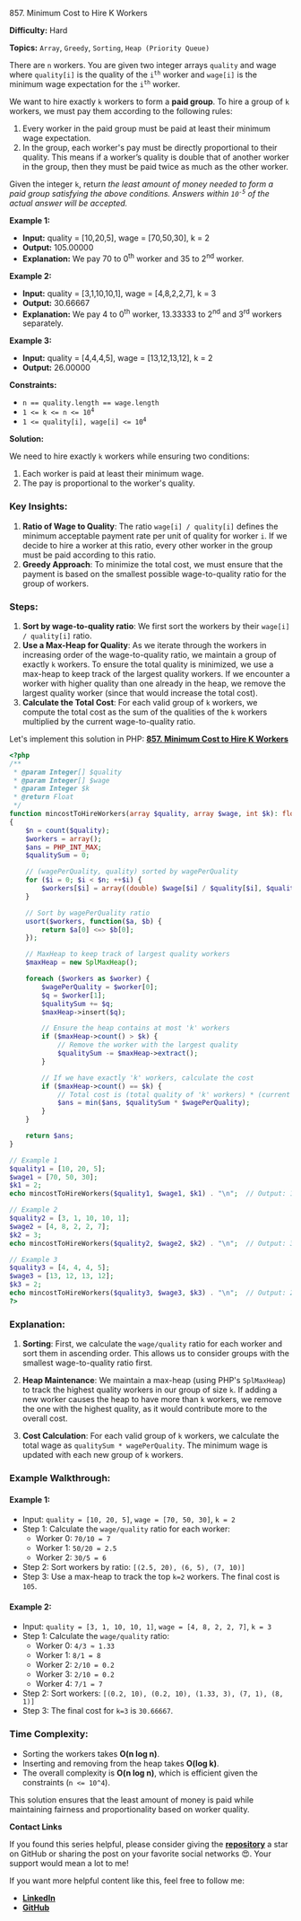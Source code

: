 857\. Minimum Cost to Hire K Workers

**Difficulty:** Hard

**Topics:** `Array`, `Greedy`, `Sorting`, `Heap (Priority Queue)`

There are `n` workers. You are given two integer arrays `quality` and wage where `quality[i]` is the quality of the <code>i<sup>th</sup></code> worker and `wage[i]` is the minimum wage expectation for the <code>i<sup>th</sup></code> worker.

We want to hire exactly `k` workers to form a **paid group**. To hire a group of `k` workers, we must pay them according to the following rules:

1. Every worker in the paid group must be paid at least their minimum wage expectation.
2. In the group, each worker's pay must be directly proportional to their quality. This means if a worker’s quality is double that of another worker in the group, then they must be paid twice as much as the other worker.

Given the integer `k`, return _the least amount of money needed to form a paid group satisfying the above conditions. Answers within <code>10<sup>-5</sup></code> of the actual answer will be accepted._

**Example 1:**

- **Input:** quality = [10,20,5], wage = [70,50,30], k = 2
- **Output:** 105.00000
- **Explanation:** We pay 70 to 0<sup>th</sup> worker and 35 to 2<sup>nd</sup> worker.

**Example 2:**

- **Input:** quality = [3,1,10,10,1], wage = [4,8,2,2,7], k = 3
- **Output:** 30.66667
- **Explanation:** We pay 4 to 0<sup>th</sup> worker, 13.33333 to 2<sup>nd</sup> and 3<sup>rd</sup> workers separately.

**Example 3:**

- **Input:** quality = [4,4,4,5], wage = [13,12,13,12], k = 2
- **Output:** 26.00000


**Constraints:**

- <code>n == quality.length == wage.length</code>
- <code>1 <= k <= n <= 10<sup>4</sup></code>
- <code>1 <= quality[i], wage[i] <= 10<sup>4</sup></code>



**Solution:**

We need to hire exactly `k` workers while ensuring two conditions:
1. Each worker is paid at least their minimum wage.
2. The pay is proportional to the worker's quality.

### Key Insights:
1. **Ratio of Wage to Quality**: The ratio `wage[i] / quality[i]` defines the minimum acceptable payment rate per unit of quality for worker `i`. If we decide to hire a worker at this ratio, every other worker in the group must be paid according to this ratio.
2. **Greedy Approach**: To minimize the total cost, we must ensure that the payment is based on the smallest possible wage-to-quality ratio for the group of workers.

### Steps:
1. **Sort by wage-to-quality ratio**: We first sort the workers by their `wage[i] / quality[i]` ratio.
2. **Use a Max-Heap for Quality**: As we iterate through the workers in increasing order of the wage-to-quality ratio, we maintain a group of exactly `k` workers. To ensure the total quality is minimized, we use a max-heap to keep track of the largest quality workers. If we encounter a worker with higher quality than one already in the heap, we remove the largest quality worker (since that would increase the total cost).
3. **Calculate the Total Cost**: For each valid group of `k` workers, we compute the total cost as the sum of the qualities of the `k` workers multiplied by the current wage-to-quality ratio.

Let's implement this solution in PHP: **[857. Minimum Cost to Hire K Workers](https://github.com/mah-shamim/leet-code-in-php/tree/main/algorithms/000857-minimum-cost-to-hire-k-workers/solution.php)**

```php
<?php
/**
 * @param Integer[] $quality
 * @param Integer[] $wage
 * @param Integer $k
 * @return Float
 */
function mincostToHireWorkers(array $quality, array $wage, int $k): float
{
    $n = count($quality);
    $workers = array();
    $ans = PHP_INT_MAX;
    $qualitySum = 0;

    // (wagePerQuality, quality) sorted by wagePerQuality
    for ($i = 0; $i < $n; ++$i) {
        $workers[$i] = array((double) $wage[$i] / $quality[$i], $quality[$i]);
    }

    // Sort by wagePerQuality ratio
    usort($workers, function($a, $b) {
        return $a[0] <=> $b[0];
    });

    // MaxHeap to keep track of largest quality workers
    $maxHeap = new SplMaxHeap();

    foreach ($workers as $worker) {
        $wagePerQuality = $worker[0];
        $q = $worker[1];
        $qualitySum += $q;
        $maxHeap->insert($q);

        // Ensure the heap contains at most 'k' workers
        if ($maxHeap->count() > $k) {
            // Remove the worker with the largest quality
            $qualitySum -= $maxHeap->extract();
        }

        // If we have exactly 'k' workers, calculate the cost
        if ($maxHeap->count() == $k) {
            // Total cost is (total quality of 'k' workers) * (current wagePerQuality)
            $ans = min($ans, $qualitySum * $wagePerQuality);
        }
    }

    return $ans;
}

// Example 1
$quality1 = [10, 20, 5];
$wage1 = [70, 50, 30];
$k1 = 2;
echo mincostToHireWorkers($quality1, $wage1, $k1) . "\n";  // Output: 105.00000

// Example 2
$quality2 = [3, 1, 10, 10, 1];
$wage2 = [4, 8, 2, 2, 7];
$k2 = 3;
echo mincostToHireWorkers($quality2, $wage2, $k2) . "\n";  // Output: 30.66667

// Example 3
$quality3 = [4, 4, 4, 5];
$wage3 = [13, 12, 13, 12];
$k3 = 2;
echo mincostToHireWorkers($quality3, $wage3, $k3) . "\n";  // Output: 26.00000
?>
```

### Explanation:

1. **Sorting**: First, we calculate the `wage/quality` ratio for each worker and sort them in ascending order. This allows us to consider groups with the smallest wage-to-quality ratio first.

2. **Heap Maintenance**: We maintain a max-heap (using PHP's `SplMaxHeap`) to track the highest quality workers in our group of size `k`. If adding a new worker causes the heap to have more than `k` workers, we remove the one with the highest quality, as it would contribute more to the overall cost.

3. **Cost Calculation**: For each valid group of `k` workers, we calculate the total wage as `qualitySum * wagePerQuality`. The minimum wage is updated with each new group of `k` workers.

### Example Walkthrough:

#### Example 1:
- Input: `quality = [10, 20, 5]`, `wage = [70, 50, 30]`, `k = 2`
- Step 1: Calculate the `wage/quality` ratio for each worker:
    - Worker 0: `70/10 = 7`
    - Worker 1: `50/20 = 2.5`
    - Worker 2: `30/5 = 6`
- Step 2: Sort workers by ratio: `[(2.5, 20), (6, 5), (7, 10)]`
- Step 3: Use a max-heap to track the top `k=2` workers. The final cost is `105`.

#### Example 2:
- Input: `quality = [3, 1, 10, 10, 1]`, `wage = [4, 8, 2, 2, 7]`, `k = 3`
- Step 1: Calculate the `wage/quality` ratio:
    - Worker 0: `4/3 ≈ 1.33`
    - Worker 1: `8/1 = 8`
    - Worker 2: `2/10 = 0.2`
    - Worker 3: `2/10 = 0.2`
    - Worker 4: `7/1 = 7`
- Step 2: Sort workers: `[(0.2, 10), (0.2, 10), (1.33, 3), (7, 1), (8, 1)]`
- Step 3: The final cost for `k=3` is `30.66667`.

### Time Complexity:
- Sorting the workers takes **O(n log n)**.
- Inserting and removing from the heap takes **O(log k)**.
- The overall complexity is **O(n log n)**, which is efficient given the constraints (`n <= 10^4`).

This solution ensures that the least amount of money is paid while maintaining fairness and proportionality based on worker quality.

**Contact Links**

If you found this series helpful, please consider giving the **[repository](https://github.com/mah-shamim/leet-code-in-php)** a star on GitHub or sharing the post on your favorite social networks 😍. Your support would mean a lot to me!

If you want more helpful content like this, feel free to follow me:

- **[LinkedIn](https://www.linkedin.com/in/arifulhaque/)**
- **[GitHub](https://github.com/mah-shamim)**
